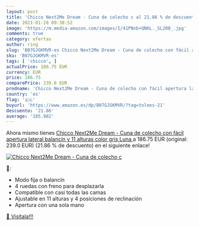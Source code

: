 ```yaml
---
layout: post
title: 'Chicco Next2Me Dream - Cuna de colecho c al 21.86 % de descuento'
date: 2021-01-28 09:38:52
image: 'https://m.media-amazon.com/images/I/41PNnb+QN6L._SL200_.jpg'
comments: true
category: ofertas
author: ring
slug: 'B07GJGKMVR-es Chicco Next2Me Dream - Cuna de colecho con fácil apertura...'
sku: 'B07GJGKMVR-es'
tags: [ 'chicco', ]
actualPrice: 186.75 EUR
currency: EUR
price: 186.75
comparePrice: 239.0 EUR
prodname: 'Chicco Next2Me Dream - Cuna de colecho con fácil apertura lateral  balancín y 11 alturas  color gris  Luna '
country: 'es'
flag: '🇪🇸'
buyurl: 'https://www.amazon.es/dp/B07GJGKMVR/?tag=tolees-21'
descuento: '21.86'
average: '185.982'
---
```


Ahora mismo tienes [Chicco Next2Me Dream - Cuna de colecho con fácil apertura lateral  balancín y 11 alturas  color gris  Luna ](https://www.amazon.es/dp/B07GJGKMVR/?tag=tolees-21) a 186.75 EUR (original: 239.0 EUR) (21.86 %  de descuento) en el siguiente enlace!

[![Chicco Next2Me Dream - Cuna de colecho c](https://m.media-amazon.com/images/I/41PNnb+QN6L._SL200_.jpg)](https://www.amazon.es/dp/B07GJGKMVR/?tag=tolees-21)

🔎:

- Modo fija o balancín
- 4 ruedas con freno para desplazarla
- Compatible con casi todas las camas
- Ajustable en 11 alturas y 4 posiciones de reclinación
- Apertura con una sola mano

[🛒 Visítala!!!](https://www.amazon.es/dp/B07GJGKMVR/?tag=tolees-21)
